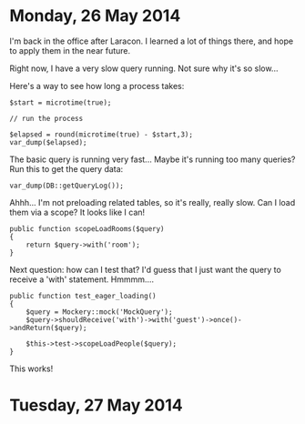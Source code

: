 Monday, 26 May 2014
======================

I'm back in the office after Laracon. I learned a lot of things there, and hope to apply them in the near future.

Right now, I have a very slow query running. Not sure why it's so slow...

Here's a way to see how long a process takes:

    $start = microtime(true);

    // run the process

    $elapsed = round(microtime(true) - $start,3);
    var_dump($elapsed);

The basic query is running very fast... Maybe it's running too many queries? Run this to get the query data:

    var_dump(DB::getQueryLog());

Ahhh... I'm not preloading related tables, so it's really, really slow. Can I load them via a scope? It looks like I can!

    public function scopeLoadRooms($query)
    {
        return $query->with('room');
    }

Next question: how can I test that? I'd guess that I just want the query to receive a 'with' statement. Hmmmm....

    public function test_eager_loading()
    {
        $query = Mockery::mock('MockQuery');
        $query->shouldReceive('with')->with('guest')->once()->andReturn($query);

        $this->test->scopeLoadPeople($query);
    }

This works!



Tuesday, 27 May 2014
======================